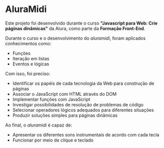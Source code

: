 ﻿# AluraMidi

Este projeto foi desenvolvido durante o curso <b>"Javascript para Web: Crie páginas dinâmicas"</b> da Alura, como parte da <b>Formação Front-End</b>.

Durante o curso e o desenvolvimento do *aluramidi*, foram aplicados conhecimentos como:

* Funções
* Iteração em listas
* Eventos e lógicas

Com isso, foi preciso:

* Identificar os papéis de cada tecnologia da Web para construção de páginas
* Associar o JavaScript com HTML através do DOM
* Implementar funções com JavaScript
* Investigar possibilidades de resolução de problemas de código
* Selecionar operadores lógicos adequados para diferentes situações
* Produzir soluções simples para páginas dinâmicas

Ao final, o *aluramidi* é capaz de:

* Apresentar os diferentes sons instrumentais de acordo com cada tecla
* Funcionar por meio de clique e teclado

